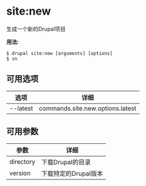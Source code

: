 # site:new
生成一个新的Drupal项目

**用法:**
```
$ drupal site:new [arguments] [options]
$ sn  
```

## 可用选项
选项 | 详细
-------|-------------
--latest | commands.site.new.options.latest

## 可用参数
参数 | 详细
---------|-------------
directory | 下载Drupal的目录
version | 下载特定的Drupal版本

